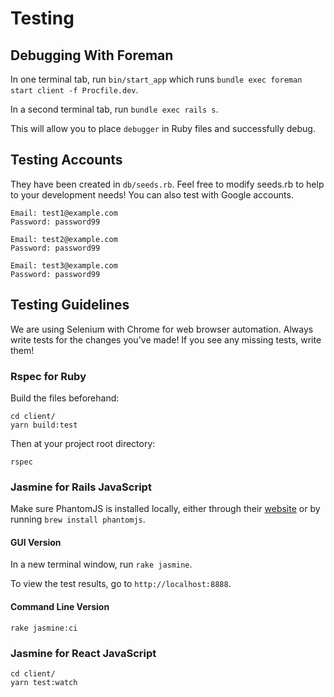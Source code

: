 # Testing

## Debugging With Foreman

In one terminal tab, run `bin/start_app` which runs `bundle exec foreman start client -f Procfile.dev`.

In a second terminal tab, run `bundle exec rails s`.

This will allow you to place `debugger` in Ruby files and successfully debug.

## Testing Accounts

They have been created in `db/seeds.rb`. Feel free to modify seeds.rb to help to
your development needs! You can also test with Google accounts.

```
Email: test1@example.com
Password: password99
```

```
Email: test2@example.com
Password: password99
```

```
Email: test3@example.com
Password: password99
```

## Testing Guidelines

We are using Selenium with Chrome for web browser automation. Always write tests
for the changes you've made! If you see any missing tests, write them!

### Rspec for Ruby

Build the files beforehand:
```
cd client/
yarn build:test
```

Then at your project root directory:
```
rspec
```

### Jasmine for Rails JavaScript

Make sure PhantomJS is installed locally, either through their
[website](http://phantomjs.org) or by running `brew install phantomjs`.

#### GUI Version

In a new terminal window, run `rake jasmine`.

To view the test results, go to `http://localhost:8888`.

#### Command Line Version

```
rake jasmine:ci
```

### Jasmine for React JavaScript

```
cd client/
yarn test:watch
```
